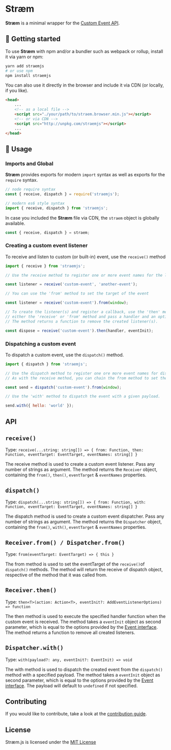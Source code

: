 <!-- @format -->

# Stræm

**Stræm** is a minimal wrapper for the [Custom Event API](https://developer.mozilla.org/en-US/docs/Web/API/CustomEvent).

## 🚀 Getting started

To use **Stræm** with npm and/or a bundler such as webpack or rollup, install it via yarn or npm:

```bash
yarn add straemjs
# or use npm
npm install straemjs
```

You can also use it directly in the browser and include it via CDN (or locally, if you like).

```html
<head>
    ...
    <!-- as a local file -->
    <script src="./your/path/to/straem.browser.min.js"></script>
    <!-- or via CDN -->
    <script src="http://unpkg.com/straemjs"></script>
    ...
</head>
```

## 🔧 Usage

### Imports and Global

**Stræm** provides exports for modern `import` syntax as well as exports for the `require` syntax.

```js
// node require syntax
const { receive, dispatch } = require('straemjs');

// modern es6 style syntax
import { receive, dispatch } from 'straemjs';
```

In case you included the **Stræm** file via CDN, the `straem` object is globally available.

```js
const { receive, dispatch } = straem;
```

### Creating a custom event listener

To receive and listen to custom (or built-in) event, use the `receive()` method

```js
import { receive } from 'straemjs';

// Use the receive method to register one or more event names for the listener

const listener = receive('custom-event', 'another-event');

// You can use the 'from' method to set the target of the event

const listener = receive('custom-event').from(window);

// To create the listener(s) and register a callback, use the 'then' method returned by
// either the 'receive' or 'from' method and pass a handler and an optional opinions object.
// The method returns a function to remove the created listener(s).

const dispose = receive('custom-event').then(handler, eventInit);
```

### Dispatching a custom event

To dispatch a custom event, use the `dispatch()` method.

```js
import { dispatch } from 'straemjs';

// Use the dispatch method to register one ore more event names for dispatching.
// As with the receive method, you can chain the from method to set the target.

const send = dispatch('custom-event').from(window);

// Use the 'with' method to dispatch the event with a given payload.

send.with({ hello: 'world' });
```

## API

## `receive()`

Type: `receive(...string: string[]) => { from: Function, then: Function, eventTarget: EventTarget, eventNames: string[] }`

The receive method is used to create a custom event listener. Pass any number of strings as argument. The method returns the `Receiver` object, containing the `from()`, `then()`, `eventTarget` & `eventNames` properties.

## `dispatch()`

Type: `dispatch(...string: string[]) => { from: Function, with: Function, eventTarget: EventTarget, eventNames: string[] }`

The dispatch method is used to create a custom event dispatcher. Pass any number of strings as argument. The method returns the `Dispatcher` object, containing the `from()`, `with()`, `eventTarget` & `eventNames` properties.

## `Receiver.from() / Dispatcher.from()`

Type: `from(eventTarget: EventTarget) => { this }`

The from method is used to set the eventTarget of the `receive()`of `dispatch()` methods. The method will return the receive of dispatch object, respective of the method that it was called from.

## `Receiver.then()`

Type: `then<T>(action: Action<T>, eventInit?: AddEventListenerOptions) => function`

The then method is used to execute the specified handler function when the custom event is received. The method takes a `eventInit` object as second parameter, which is equal to the options provided by the [Event interface](https://developer.mozilla.org/en-US/docs/Web/API/Event/Event). The method returns a function to remove all created listeners.

## `Dispatcher.with()`

Type: `with(payload?: any, eventInit?: EventInit) => void`

The with method is used to dispatch the created event from the `dispatch()` method with a specified payload. The method takes a `eventInit` object as second parameter, which is equal to the options provided by the [Event interface](https://developer.mozilla.org/en-US/docs/Web/API/Event/Event). The payload will default to `undefined` if not specified.

## Contributing

If you would like to contribute, take a look at the [contribution guide](./contributing.md).

## License

Stræm.js is licensed under the [MIT License](https://opensource.org/licenses/MIT)
